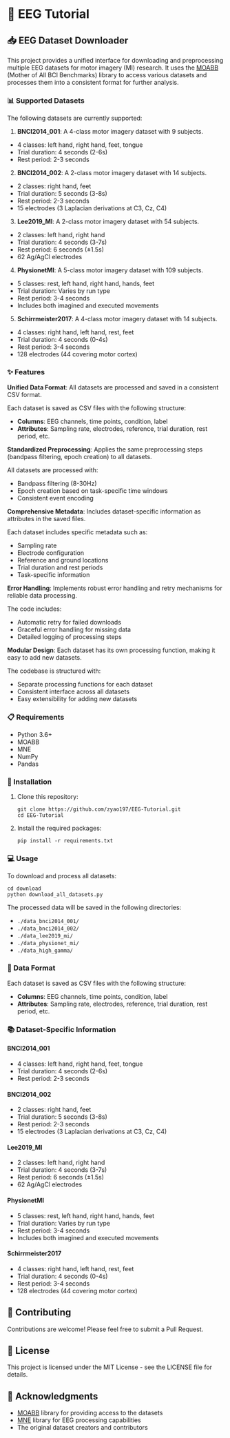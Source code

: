 # 🧠 EEG Tutorial
## 📥 EEG Dataset Downloader

This project provides a unified interface for downloading and preprocessing multiple EEG datasets for motor imagery (MI) research. It uses the [MOABB](https://github.com/NeuroTechX/moabb) (Mother of All BCI Benchmarks) library to access various datasets and processes them into a consistent format for further analysis.

### 📊 Supported Datasets

The following datasets are currently supported:

1. **BNCI2014_001**: A 4-class motor imagery dataset with 9 subjects.
- 4 classes: left hand, right hand, feet, tongue
- Trial duration: 4 seconds (2-6s)
- Rest period: 2-3 seconds

2. **BNCI2014_002**: A 2-class motor imagery dataset with 14 subjects.
- 2 classes: right hand, feet
- Trial duration: 5 seconds (3-8s)
- Rest period: 2-3 seconds
- 15 electrodes (3 Laplacian derivations at C3, Cz, C4)

3. **Lee2019_MI**: A 2-class motor imagery dataset with 54 subjects.
- 2 classes: left hand, right hand
- Trial duration: 4 seconds (3-7s)
- Rest period: 6 seconds (±1.5s)
- 62 Ag/AgCl electrodes

4. **PhysionetMI**: A 5-class motor imagery dataset with 109 subjects.
- 5 classes: rest, left hand, right hand, hands, feet
- Trial duration: Varies by run type
- Rest period: 3-4 seconds
- Includes both imagined and executed movements

5. **Schirrmeister2017**: A 4-class motor imagery dataset with 14 subjects.
- 4 classes: right hand, left hand, rest, feet
- Trial duration: 4 seconds (0-4s)
- Rest period: 3-4 seconds
- 128 electrodes (44 covering motor cortex)

### ✨ Features

**Unified Data Format**: All datasets are processed and saved in a consistent CSV format.

Each dataset is saved as CSV files with the following structure:
- **Columns**: EEG channels, time points, condition, label
- **Attributes**: Sampling rate, electrodes, reference, trial duration, rest period, etc.

**Standardized Preprocessing**: Applies the same preprocessing steps (bandpass filtering, epoch creation) to all datasets.

All datasets are processed with:
- Bandpass filtering (8-30Hz)
- Epoch creation based on task-specific time windows
- Consistent event encoding

**Comprehensive Metadata**: Includes dataset-specific information as attributes in the saved files.

Each dataset includes specific metadata such as:
- Sampling rate
- Electrode configuration
- Reference and ground locations
- Trial duration and rest periods
- Task-specific information

**Error Handling**: Implements robust error handling and retry mechanisms for reliable data processing.

The code includes:
- Automatic retry for failed downloads
- Graceful error handling for missing data
- Detailed logging of processing steps

**Modular Design**: Each dataset has its own processing function, making it easy to add new datasets.

The codebase is structured with:
- Separate processing functions for each dataset
- Consistent interface across all datasets
- Easy extensibility for adding new datasets

### 📋 Requirements

- Python 3.6+
- MOABB
- MNE
- NumPy
- Pandas

### 🚀 Installation

1. Clone this repository:
   ```
   git clone https://github.com/zyao197/EEG-Tutorial.git
   cd EEG-Tutorial
   ```

2. Install the required packages:
   ```
   pip install -r requirements.txt
   ```

### 💻 Usage

To download and process all datasets:

```
cd download
python download_all_datasets.py
```

The processed data will be saved in the following directories:
- `./data_bnci2014_001/`
- `./data_bnci2014_002/`
- `./data_lee2019_mi/`
- `./data_physionet_mi/`
- `./data_high_gamma/`

### 📝 Data Format

Each dataset is saved as CSV files with the following structure:

- **Columns**: EEG channels, time points, condition, label
- **Attributes**: Sampling rate, electrodes, reference, trial duration, rest period, etc.

### 📚 Dataset-Specific Information

#### BNCI2014_001
- 4 classes: left hand, right hand, feet, tongue
- Trial duration: 4 seconds (2-6s)
- Rest period: 2-3 seconds

#### BNCI2014_002
- 2 classes: right hand, feet
- Trial duration: 5 seconds (3-8s)
- Rest period: 2-3 seconds
- 15 electrodes (3 Laplacian derivations at C3, Cz, C4)

#### Lee2019_MI
- 2 classes: left hand, right hand
- Trial duration: 4 seconds (3-7s)
- Rest period: 6 seconds (±1.5s)
- 62 Ag/AgCl electrodes

#### PhysionetMI
- 5 classes: rest, left hand, right hand, hands, feet
- Trial duration: Varies by run type
- Rest period: 3-4 seconds
- Includes both imagined and executed movements

#### Schirrmeister2017
- 4 classes: right hand, left hand, rest, feet
- Trial duration: 4 seconds (0-4s)
- Rest period: 3-4 seconds
- 128 electrodes (44 covering motor cortex)

## 🤝 Contributing

Contributions are welcome! Please feel free to submit a Pull Request.

## 📄 License

This project is licensed under the MIT License - see the LICENSE file for details.

## 🙌 Acknowledgments

- [MOABB](https://github.com/NeuroTechX/moabb) library for providing access to the datasets
- [MNE](https://mne.tools/stable/index.html) library for EEG processing capabilities
- The original dataset creators and contributors 